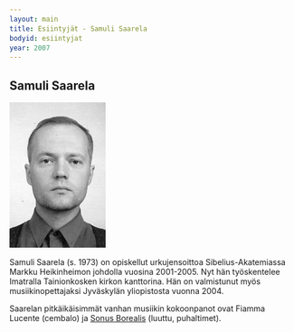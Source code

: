 ```yaml
---
layout: main
title: Esiintyjät - Samuli Saarela
bodyid: esiintyjat
year: 2007
---
```


## Samuli Saarela

![Samuli Saarela](samuli-saarela.jpg)

Samuli Saarela (s. 1973) on opiskellut urkujensoittoa
Sibelius-Akatemiassa Markku Heikinheimon johdolla vuosina 2001-2005. Nyt hän työskentelee Imatralla Tainionkosken kirkon 
kanttorina. Hän on valmistunut myös musiikinopettajaksi Jyväskylän
yliopistosta vuonna 2004.


Saarelan pitkäikäisimmät vanhan musiikin kokoonpanot ovat Fiamma
Lucente (cembalo) ja [Sonus
Borealis](../sonus-borealis/) (luuttu, puhaltimet). 
